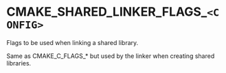   

# CMAKE_SHARED_LINKER_FLAGS_```<CONFIG>```  
Flags to be used when linking a shared library.  

Same as CMAKE_C_FLAGS_* but used by the linker when creating shared
libraries.  

